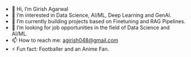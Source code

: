 - 👋 Hi, I’m Girish Agarwal
- 👀 I’m interested in Data Science, AI/ML, Deep Learning and GenAI.
- 🌱 I’m currently building projects based on Finetuning and RAG Pipelines.
- 💞️ I’m looking for job opportunities in the field of Data Science and AI/ML.
- 📫 How to reach me: agirish048@gmail.com
- ⚡ Fun fact: Footballer and an Anime Fan.

<!---
GirishA012/GirishA012 is a ✨ special ✨ repository because its `README.md` (this file) appears on your GitHub profile.
You can click the Preview link to take a look at your changes.
--->
